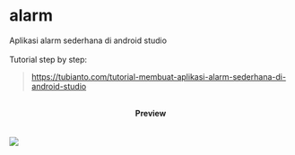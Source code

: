 # alarm
Aplikasi alarm sederhana di android studio
<br/>
<br/>
Tutorial step by step:
> <a href="https://tubianto.com/tutorial-membuat-aplikasi-alarm-sederhana-di-android-studio/">https://tubianto.com/tutorial-membuat-aplikasi-alarm-sederhana-di-android-studio</a>
<br/>
<center><b>Preview</b></center>
<br/>
<br/>
<img src="https://tubianto.com/wp-content/uploads/2021/06/Tutorial-membuat-aplikasi-alarm-sederhana-di-android-studio-732x414.png">
